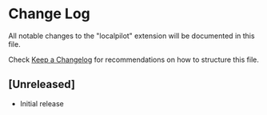 # Change Log

All notable changes to the "localpilot" extension will be documented in this file.

Check [Keep a Changelog](http://keepachangelog.com/) for recommendations on how to structure this file.

## [Unreleased]

- Initial release